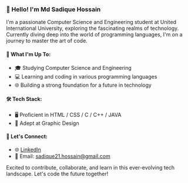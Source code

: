 ### 👋 Hello! I'm Md Sadique Hossain

I'm a passionate Computer Science and Engineering student at United International University, exploring the fascinating realms of technology. Currently diving deep into the world of programming languages, I'm on a journey to master the art of code.

#### 🚀 What I'm Up To:
- 🎓 Studying Computer Science and Engineering
- 💻 Learning and coding in various programming languages
- 🌐 Building a strong foundation for a future in technology

#### 🛠️ Tech Stack:
- 🖥️ Proficient in  HTML / CSS / C / C++ / JAVA
- 🎨 Adept at Graphic Design

#### 🤝 Let's Connect:
- 🌐 [LinkedIn](https://www.linkedin.com/in/md-sadique-hossain/)
- 📧 Email: sadique21.hossain@gmail.com

Excited to contribute, collaborate, and learn in this ever-evolving tech landscape. Let's code the future together!
